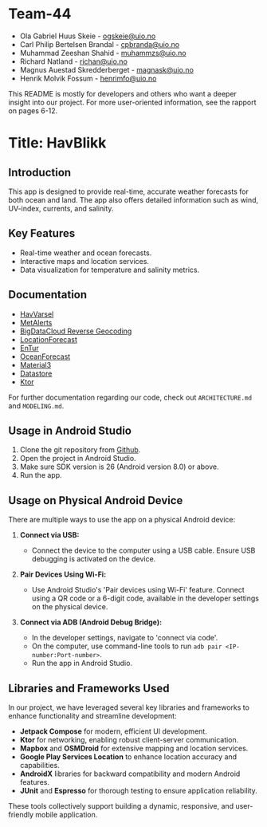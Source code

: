 # Team-44
* Ola Gabriel Huus Skeie - ogskeie@uio.no
* Carl Philip Bertelsen Brandal - cpbranda@uio.no
* Muhammad Zeeshan Shahid - muhammzs@uio.no
* Richard Natland - richan@uio.no
* Magnus Auestad Skredderberget - magnask@uio.no
* Henrik Molvik Fossum - henrimfo@uio.no

This README is mostly for developers and others who want a deeper insight into our project.
For more user-oriented information, see the rapport on pages 6-12.

# Title: **HavBlikk**

## Introduction
This app is designed to provide real-time, accurate weather forecasts for both ocean and land. The app also offers detailed information such as wind, UV-index, currents, and salinity.

## Key Features
- Real-time weather and ocean forecasts.
- Interactive maps and location services.
- Data visualization for temperature and salinity metrics.

## Documentation
- [HavVarsel](https://api.havvarsel.no/apis/duapi/havvarsel/v2/swagger-ui.html)
- [MetAlerts](https://api.met.no/weatherapi/metalerts/2.0/documentation)
- [BigDataCloud Reverse Geocoding](https://www.bigdatacloud.com/free-api/free-reverse-geocode-to-city-api)
- [LocationForecast](https://docs.api.met.no/doc/locationforecast/HowTO.html)
- [EnTur](https://developer.entur.org/pages-geocoder-api)
- [OceanForecast](https://docs.api.met.no/doc/oceanforecast/datamodel)
- [Material3](https://developer.android.com/develop/ui/compose/designsystems/material3)
- [Datastore](https://developer.android.com/topic/libraries/architecture/datastore)
- [Ktor](https://ktor.io/docs/welcome.html)

For further documentation regarding our code, check out `ARCHITECTURE.md` and `MODELING.md`.

## Usage in Android Studio
1. Clone the git repository from [Github](https://github.uio.no/IN2000-V24/team-44).
2. Open the project in Android Studio.
3. Make sure SDK version is 26 (Android version 8.0) or above.
4. Run the app.

## Usage on Physical Android Device
There are multiple ways to use the app on a physical Android device:

1. **Connect via USB:**
    - Connect the device to the computer using a USB cable. Ensure USB debugging is activated on the device.

2. **Pair Devices Using Wi-Fi:**
    - Use Android Studio's 'Pair devices using Wi-Fi' feature. Connect using a QR code or a 6-digit code, available in the developer settings on the physical device.

3. **Connect via ADB (Android Debug Bridge):**
    - In the developer settings, navigate to 'connect via code'.
    - On the computer, use command-line tools to run `adb pair <IP-number:Port-number>`.
    - Run the app in Android Studio.

## Libraries and Frameworks Used
In our project, we have leveraged several key libraries and frameworks to enhance functionality and streamline development:
- **Jetpack Compose** for modern, efficient UI development.
- **Ktor** for networking, enabling robust client-server communication.
- **Mapbox** and **OSMDroid** for extensive mapping and location services.
- **Google Play Services Location** to enhance location accuracy and capabilities.
- **AndroidX** libraries for backward compatibility and modern Android features.
- **JUnit** and **Espresso** for thorough testing to ensure application reliability.

These tools collectively support building a dynamic, responsive, and user-friendly mobile application.
